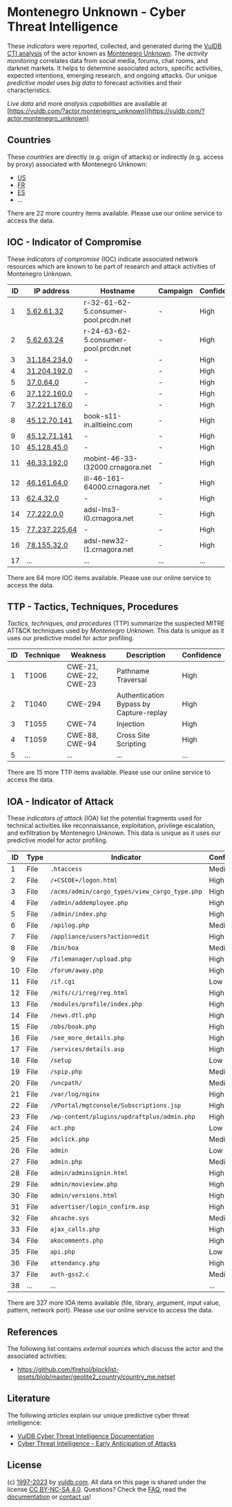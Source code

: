 # Montenegro Unknown - Cyber Threat Intelligence

These _indicators_ were reported, collected, and generated during the [VulDB CTI analysis](https://vuldb.com/?kb.cti) of the actor known as [Montenegro Unknown](https://vuldb.com/?actor.montenegro_unknown). The _activity monitoring_ correlates data from social media, forums, chat rooms, and darknet markets. It helps to determine associated actors, specific activities, expected intentions, emerging research, and ongoing attacks. Our unique _predictive model_ uses _big data_ to forecast activities and their characteristics.

_Live data_ and more _analysis capabilities_ are available at [https://vuldb.com/?actor.montenegro_unknown](https://vuldb.com/?actor.montenegro_unknown)

## Countries

These _countries_ are directly (e.g. origin of attacks) or indirectly (e.g. access by proxy) associated with Montenegro Unknown:

* [US](https://vuldb.com/?country.us)
* [FR](https://vuldb.com/?country.fr)
* [ES](https://vuldb.com/?country.es)
* ...

There are 22 more country items available. Please use our online service to access the data.

## IOC - Indicator of Compromise

These _indicators of compromise_ (IOC) indicate associated network resources which are known to be part of research and attack activities of Montenegro Unknown.

ID | IP address | Hostname | Campaign | Confidence
-- | ---------- | -------- | -------- | ----------
1 | [5.62.61.32](https://vuldb.com/?ip.5.62.61.32) | r-32-61-62-5.consumer-pool.prcdn.net | - | High
2 | [5.62.63.24](https://vuldb.com/?ip.5.62.63.24) | r-24-63-62-5.consumer-pool.prcdn.net | - | High
3 | [31.184.234.0](https://vuldb.com/?ip.31.184.234.0) | - | - | High
4 | [31.204.192.0](https://vuldb.com/?ip.31.204.192.0) | - | - | High
5 | [37.0.64.0](https://vuldb.com/?ip.37.0.64.0) | - | - | High
6 | [37.122.160.0](https://vuldb.com/?ip.37.122.160.0) | - | - | High
7 | [37.221.176.0](https://vuldb.com/?ip.37.221.176.0) | - | - | High
8 | [45.12.70.141](https://vuldb.com/?ip.45.12.70.141) | book-s11-in.alltieinc.com | - | High
9 | [45.12.71.141](https://vuldb.com/?ip.45.12.71.141) | - | - | High
10 | [45.128.45.0](https://vuldb.com/?ip.45.128.45.0) | - | - | High
11 | [46.33.192.0](https://vuldb.com/?ip.46.33.192.0) | mobint-46-33-l32000.crnagora.net | - | High
12 | [46.161.64.0](https://vuldb.com/?ip.46.161.64.0) | ill-46-161-64000.crnagora.net | - | High
13 | [62.4.32.0](https://vuldb.com/?ip.62.4.32.0) | - | - | High
14 | [77.222.0.0](https://vuldb.com/?ip.77.222.0.0) | adsl-lns3-l0.crnagora.net | - | High
15 | [77.237.225.64](https://vuldb.com/?ip.77.237.225.64) | - | - | High
16 | [78.155.32.0](https://vuldb.com/?ip.78.155.32.0) | adsl-new32-l1.crnagora.net | - | High
17 | ... | ... | ... | ...

There are 64 more IOC items available. Please use our online service to access the data.

## TTP - Tactics, Techniques, Procedures

_Tactics, techniques, and procedures_ (TTP) summarize the suspected MITRE ATT&CK techniques used by _Montenegro Unknown_. This data is unique as it uses our predictive model for actor profiling.

ID | Technique | Weakness | Description | Confidence
-- | --------- | -------- | ----------- | ----------
1 | T1006 | CWE-21, CWE-22, CWE-23 | Pathname Traversal | High
2 | T1040 | CWE-294 | Authentication Bypass by Capture-replay | High
3 | T1055 | CWE-74 | Injection | High
4 | T1059 | CWE-88, CWE-94 | Cross Site Scripting | High
5 | ... | ... | ... | ...

There are 15 more TTP items available. Please use our online service to access the data.

## IOA - Indicator of Attack

These _indicators of attack_ (IOA) list the potential fragments used for technical activities like reconnaissance, exploitation, privilege escalation, and exfiltration by Montenegro Unknown. This data is unique as it uses our predictive model for actor profiling.

ID | Type | Indicator | Confidence
-- | ---- | --------- | ----------
1 | File | `.htaccess` | Medium
2 | File | `/+CSCOE+/logon.html` | High
3 | File | `/acms/admin/cargo_types/view_cargo_type.php` | High
4 | File | `/admin/addemployee.php` | High
5 | File | `/admin/index.php` | High
6 | File | `/apilog.php` | Medium
7 | File | `/appliance/users?action=edit` | High
8 | File | `/bin/boa` | Medium
9 | File | `/filemanager/upload.php` | High
10 | File | `/forum/away.php` | High
11 | File | `/if.cgi` | Low
12 | File | `/mifs/c/i/reg/reg.html` | High
13 | File | `/modules/profile/index.php` | High
14 | File | `/news.dtl.php` | High
15 | File | `/obs/book.php` | High
16 | File | `/see_more_details.php` | High
17 | File | `/services/details.asp` | High
18 | File | `/setup` | Low
19 | File | `/spip.php` | Medium
20 | File | `/uncpath/` | Medium
21 | File | `/var/log/nginx` | High
22 | File | `/VPortal/mgtconsole/Subscriptions.jsp` | High
23 | File | `/wp-content/plugins/updraftplus/admin.php` | High
24 | File | `act.php` | Low
25 | File | `adclick.php` | Medium
26 | File | `admin` | Low
27 | File | `admin.php` | Medium
28 | File | `admin/adminsignin.html` | High
29 | File | `admin/movieview.php` | High
30 | File | `admin/versions.html` | High
31 | File | `advertiser/login_confirm.asp` | High
32 | File | `ahcache.sys` | Medium
33 | File | `ajax_calls.php` | High
34 | File | `akocomments.php` | High
35 | File | `api.php` | Low
36 | File | `attendancy.php` | High
37 | File | `auth-gss2.c` | Medium
38 | ... | ... | ...

There are 327 more IOA items available (file, library, argument, input value, pattern, network port). Please use our online service to access the data.

## References

The following list contains _external sources_ which discuss the actor and the associated activities:

* https://github.com/firehol/blocklist-ipsets/blob/master/geolite2_country/country_me.netset

## Literature

The following _articles_ explain our unique predictive cyber threat intelligence:

* [VulDB Cyber Threat Intelligence Documentation](https://vuldb.com/?kb.cti)
* [Cyber Threat Intelligence - Early Anticipation of Attacks](https://www.scip.ch/en/?labs.20201022)

## License

(c) [1997-2023](https://vuldb.com/?kb.changelog) by [vuldb.com](https://vuldb.com/?kb.about). All data on this page is shared under the license [CC BY-NC-SA 4.0](https://creativecommons.org/licenses/by-nc-sa/4.0/). Questions? Check the [FAQ](https://vuldb.com/?kb.faq), read the [documentation](https://vuldb.com/?kb) or [contact us](https://vuldb.com/?contact)!
